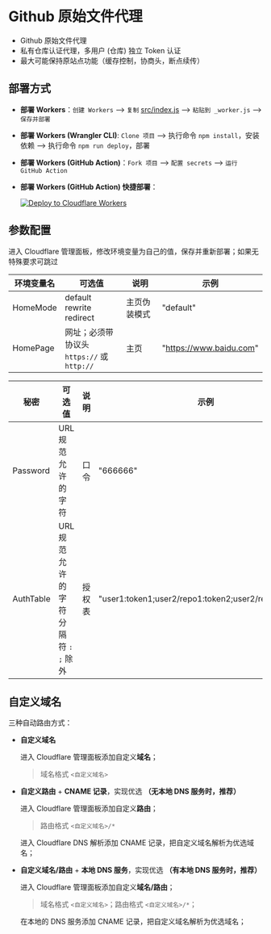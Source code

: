 # Github 原始文件代理

-   Github 原始文件代理
-   私有仓库认证代理，多用户 (仓库) 独立 Token 认证
-   最大可能保持原站点功能（缓存控制，协商头，断点续传）

## 部署方式

-   **部署 Workers**：`创建 Workers` --> `复制` [src/index.js](https://github.com/pierreteam/cfworker-github-proxy/blob/main/src/index.js) --> `粘贴到 _worker.js` --> `保存并部署`

-   **部署 Workers (Wrangler CLI)**: `Clone 项目` --> 执行命令 `npm install`，安装依赖 --> 执行命令 `npm run deploy`，部署

-   **部署 Workers (GitHub Action)**：`Fork 项目` --> `配置 secrets` --> `运行 GitHub Action`

-   **部署 Workers (GitHub Action) 快捷部署**：

    [![Deploy to Cloudflare Workers](https://deploy.workers.cloudflare.com/button)](https://deploy.workers.cloudflare.com/?url=https://github.com/pierreteam/cfworker-github-proxy)

## 参数配置

进入 Cloudflare 管理面板，修改环境变量为自己的值，保存并重新部署；如果无特殊要求可跳过

| 环境变量名 | 可选值                                        | 说明         | 示例                    |
| ---------- | --------------------------------------------- | ------------ | ----------------------- |
| HomeMode   | default<br>rewrite<br>redirect                | 主页伪装模式 | "default"               |
| HomePage   | 网址；必须带协议头<br>`https://` 或 `http://` | 主页         | "https://www.baidu.com" |

| 秘密      | 可选值                                    | 说明   | 示例                                                 |
| --------- | ----------------------------------------- | ------ | ---------------------------------------------------- |
| Password  | URL 规范允许的字符                        | 口令   | "666666"                                             |
| AuthTable | URL 规范允许的字符<br>分隔符 `:` `;` 除外 | 授权表 | "user1:token1;user2/repo1:token2;user2/repo2:token3" |

## 自定义域名

三种自动路由方式：

-   **自定义域名**

    进入 Cloudflare 管理面板添加自定义**域名**；

    > 域名格式 `<自定义域名>`

-   **自定义路由** + **CNAME 记录**，实现优选 **（无本地 DNS 服务时，推荐）**

    进入 Cloudflare 管理面板添加自定义**路由**；

    > 路由格式 `<自定义域名>/*`

    进入 Cloudflare DNS 解析添加 CNAME 记录，把自定义域名解析为优选域名；

-   **自定义域名/路由** + **本地 DNS 服务**，实现优选 **（有本地 DNS 服务时，推荐）**

    进入 Cloudflare 管理面板添加自定义**域名/路由**；

    > 域名格式 `<自定义域名>`；路由格式 `<自定义域名>/*`；

    在本地的 DNS 服务添加 CNAME 记录，把自定义域名解析为优选域名；
